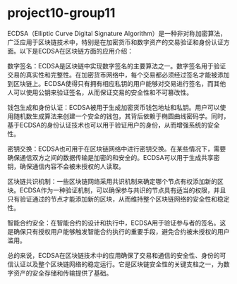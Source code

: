 # project10-group11

ECDSA（Elliptic Curve Digital Signature Algorithm）是一种非对称加密算法，广泛应用于区块链技术中，特别是在加密货币和数字资产的交易验证和身份认证方面。以下是ECDSA在区块链方面的应用介绍：

数字签名：ECDSA是区块链中实现数字签名的主要算法之一。数字签名用于验证交易的真实性和完整性。在加密货币网络中，每个交易都必须经过签名才能被添加到区块链上。ECDSA使得只有拥有相应私钥的用户能够对交易进行签名，而其他人可以使用公钥来验证签名，从而保证交易的安全性和不可篡改性。

钱包生成和身份认证：ECDSA被用于生成加密货币钱包地址和私钥。用户可以使用随机数生成算法来创建一个安全的钱包，其背后依赖于椭圆曲线密码学。同时，基于ECDSA的身份认证技术也可以用于验证用户的身份，从而增强系统的安全性。

密钥交换：ECDSA也可用于在区块链网络中进行密钥交换。在某些情况下，需要确保通信双方之间的数据传输是加密的和安全的。ECDSA可以用于生成共享密钥，确保通信内容不会被未授权的人读取。

区块链共识机制：一些区块链网络采用共识机制来确定哪个节点有权添加新的区块。ECDSA作为一种验证机制，可以确保参与共识的节点具有适当的权限，并且只有验证通过的节点才能添加新的区块，从而维持整个区块链网络的安全性和稳定性。

智能合约安全：在智能合约的设计和执行中，ECDSA用于验证参与者的签名。这是确保只有授权用户能够触发智能合约执行的重要手段，避免合约被未授权的用户滥用。

总的来说，ECDSA在区块链技术中的应用确保了交易和通信的安全性、身份的可信认证以及整个区块链网络的稳定运行。它是区块链安全性的关键支柱之一，为数字资产的安全存储和传输提供了基础。
